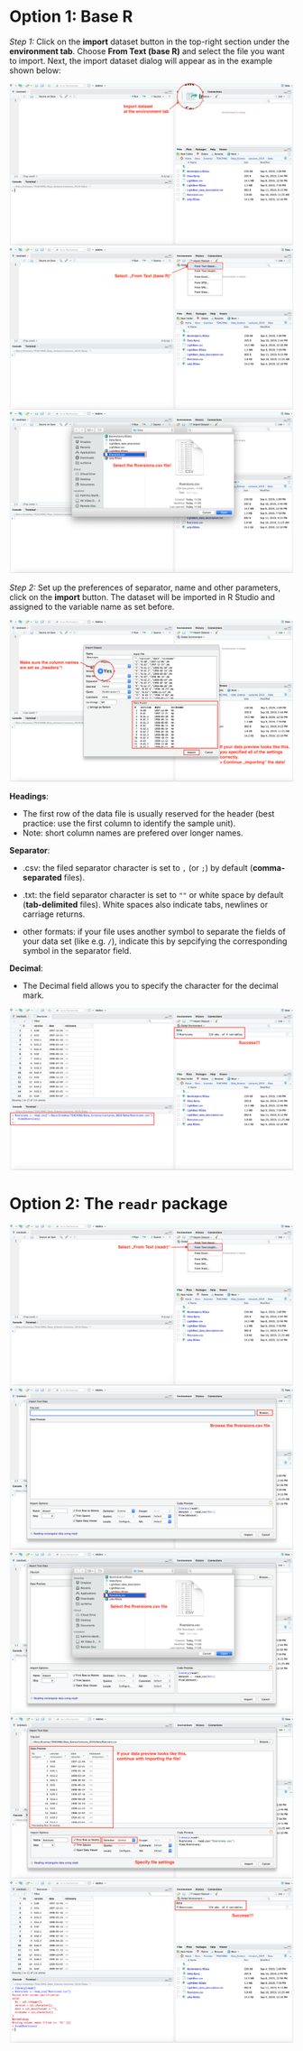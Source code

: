 # Option 1: Base R

_Step 1:_ Click on the **import** dataset button in the top-right section under the **environment tab**. Choose **From Text (base R)** and select the file you want to import. Next, the import dataset dialog will appear as in the example shown below:

![](./Ressources/ReadCSV1.png)
![](./Ressources/ReadCSV2.png)
![](./Ressources/ReadCSV3.png)

_Step 2:_ Set up the preferences of separator, name and other parameters, click on the **import** button. The dataset will be imported in R Studio and assigned to the variable name as set before.

![](./Ressources/ReadCSV4.png)

**Headings**:

* The first row of the data file is usually reserved for the header (best practice: use the first column to identify 
the sample unit).
* Note: short column names are prefered over longer names.

**Separator**:

* .csv: the filed separator character is set to `,` (or `;`) by default (**comma-separated** files).

* .txt: the field separator character is set to `""` or white space by default (**tab-delimited** files). White spaces also indicate tabs, newlines or carriage returns. 

* other formats: if your file uses another symbol to separate the fields of your data set (like e.g. `/`), indicate this by sepcifying the corresponding symbol in the separator field.

**Decimal**:

* The Decimal field allows you to specify the character for the decimal mark. 

![](./Ressources/ReadCSV5.png)

# Option 2: The `readr` package

![](./Ressources/ReadCSV6.png)
![](./Ressources/ReadCSV7.png)
![](./Ressources/ReadCSV8.png)
![](./Ressources/ReadCSV9.png)
![](./Ressources/ReadCSV10.png)

